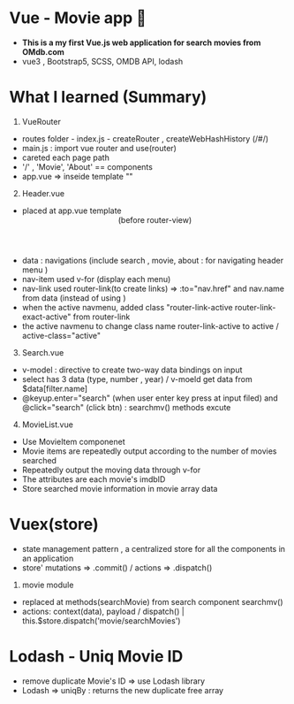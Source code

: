 
# Vue - Movie app  :movie_camera:
- **This is a my first Vue.js web application for search movies from OMdb.com**
- vue3 , Bootstrap5, SCSS, OMDB API, lodash

# What I learned (Summary)
1. VueRouter
- routes folder - index.js - createRouter , createWebHashHistory (/#/)
- main.js : import vue router and use(router)
- careted each page path 
- '/' , 'Movie', 'About' == components
- app.vue => inseide template "<router-view />"

2. Header.vue
- placed at app.vue template <Header /> (before router-view)
- data : navigations (include search , movie, about : for navigating header menu )
- nav-item used v-for (display each menu) 
- nav-link used router-link(to create links) => :to="nav.href" and nav.name from data (instead of using <a>)
- when the active navmenu, added class "router-link-active router-link-exact-active" from router-link
- the active navmenu to change class name router-link-active to active / active-class="active"

3. Search.vue
- v-model : directive to create two-way data bindings on input
- select has 3 data (type, number , year) / v-moeld get data from $data[filter.name]
- @keyup.enter="search" (when user enter key press at input filed) and  @click="search" (click btn) : searchmv() 
  methods excute

4. MovieList.vue
- Use MovieItem componenet 
- Movie items are repeatedly output according to the number of movies searched
- Repeatedly output the moving data through v-for
- The attributes are each movie's imdbID
- Store searched movie information in movie array data

# Vuex(store)
- state management pattern , a centralized store for all the components in an application
- store' mutations => .commit() / actions => .dispatch() 

1. movie module
- replaced at methods(searchMovie) from search component searchmv() 
- actions: context(data), payload / dispatch() | this.$store.dispatch('movie/searchMovies')

# Lodash - Uniq Movie ID 
- remove duplicate Movie's ID => use Lodash library
- Lodash => uniqBy : returns the new duplicate free array
